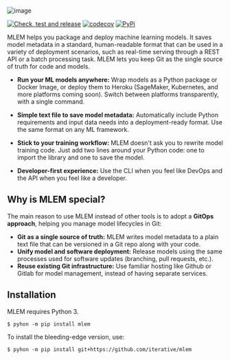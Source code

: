 ![image](https://user-images.githubusercontent.com/6797716/165590476-994d4d93-8e98-4afb-b5f8-6f42b9d56efc.png)


[![Check, test and release](https://github.com/iterative/mlem/actions/workflows/check-test-release.yml/badge.svg)](https://github.com/iterative/mlem/actions/workflows/check-test-release.yml)
[![codecov](https://codecov.io/gh/iterative/mlem/branch/main/graph/badge.svg?token=WHU4OAB6O2)](https://codecov.io/gh/iterative/mlem)
[![PyPi](https://img.shields.io/pypi/v/mlem.svg?label=pip&logo=PyPI&logoColor=white)](https://pypi.org/project/mlem)

MLEM helps you package and deploy machine learning models.
It saves model metadata in a standard, human-readable format that can be used in a variety of deployment scenarios, such as real-time serving through a REST API or a batch processing task.
MLEM lets you keep Git as the single source of truth for code and models.

- **Run your ML models anywhere:**
  Wrap models as a Python package or Docker Image, or deploy them to Heroku (SageMaker, Kubernetes, and more platforms coming soon).
  Switch between platforms transparently, with a single command.

- **Simple text file to save model metadata:**
  Automatically include Python requirements and input data needs into a deployment-ready format.
  Use the same format on any ML framework.

- **Stick to your training workflow:**
  MLEM doesn't ask you to rewrite model training code.
  Just add two lines around your Python code: one to import the library and one to save the model.

- **Developer-first experience:**
  Use the CLI when you feel like DevOps and the API when you feel like a developer.

## Why is MLEM special?

The main reason to use MLEM instead of other tools is to adopt a **GitOps approach**, helping you manage model lifecycles in Git:

- **Git as a single source of truth:** MLEM writes model metadata to a plain text file that can be versioned in a Git repo along with your code.
- **Unify model and software deployment:** Release models using the same processes used for software updates (branching, pull requests, etc.).
- **Reuse existing Git infrastructure:** Use familiar hosting like Github or Gitlab for model management, instead of having separate services.

## Installation

MLEM requires Python 3.

```console
$ pyhon -m pip install mlem
```

To install the bleeding-edge version, use:

```console
$ pyhon -m pip install git+https://github.com/iterative/mlem
```
